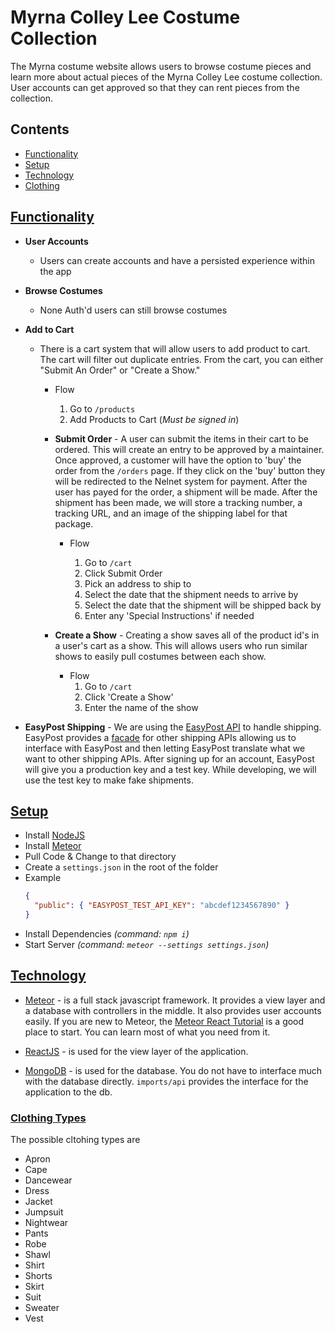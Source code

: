 # Myrna Colley Lee Costume Collection

The Myrna costume website allows users to browse costume pieces and learn more about actual pieces of the Myrna Colley Lee costume collection. User accounts can get approved so that they can rent pieces from the collection.

## Contents

* [Functionality](#functionality)
* [Setup](#setup)
* [Technology](#technology)
* [Clothing](#clothing-types)

## [Functionality](#functionality)

* **User Accounts**
  * Users can create accounts and have a persisted experience within the app

* **Browse Costumes**
  * None Auth'd users can still browse costumes

* **Add to Cart**
  * There is a cart system that will allow users to add product to cart. The cart will filter out duplicate entries. From the cart, you can either "Submit An Order" or "Create a Show."
    * Flow
      1. Go to `/products`
      1. Add Products to Cart (*Must be signed in*)

    * **Submit Order** - A user can submit the items in their cart to be ordered. This will create an entry to be approved by a maintainer. Once approved, a customer will have the option to 'buy' the order from the `/orders` page. If they click on the 'buy' button they will be redirected to the Nelnet system for payment. After the user has payed for the order, a shipment will be made. After the shipment has been made, we will store a tracking number, a tracking URL, and an image of the shipping label for that package.
      * Flow

        1. Go to `/cart`
        1. Click Submit Order
        1. Pick an address to ship to
        1. Select the date that the shipment needs to arrive by
        1. Select the date that the shipment will be shipped back by
        1. Enter any 'Special Instructions' if needed

    * **Create a Show** - Creating a show saves all of the product id's in a user's cart as a show. This will allows users who run similar shows to easily pull costumes between each show.
      * Flow
        1. Go to `/cart`
        1. Click 'Create a Show'
        1. Enter the name of the show

* **EasyPost Shipping** - We are using the [EasyPost API](https://www.easypost.com/) to handle shipping. EasyPost provides a [facade](https://en.wikipedia.org/wiki/Facade_pattern) for other shipping APIs allowing us to interface with EasyPost and then letting EasyPost translate what we want to other shipping APIs. After signing up for an account, EasyPost will give you a production key and a test key. While developing, we will use the test key to make fake shipments.

## [Setup](#setup)

* Install [NodeJS](https://nodejs.org/en/)
* Install [Meteor](https://www.meteor.com/install)
* Pull Code & Change to that directory
* Create a `settings.json` in the root of the folder
* Example
  ```json
  {
    "public": { "EASYPOST_TEST_API_KEY": "abcdef1234567890" }
  }
  ```
* Install Dependencies *(command: `npm i`)*
* Start Server *(command: `meteor --settings settings.json`)*

## [Technology](#technology)

* [Meteor](https://www.meteor.com/) - is a full stack javascript framework. It provides a view layer and a database with controllers in the middle. It also provides user accounts easily. If you are new to Meteor, the [Meteor React Tutorial](https://www.meteor.com/tutorials/react/creating-an-app) is a good place to start. You can learn most of what you need from it.

* [ReactJS](https://reactjs.org/) - is used for the view layer of the application.

* [MongoDB](https://www.mongodb.com/) - is used for the database. You do not have to interface much with the database directly. `imports/api` provides the interface for the application to the db.

### [Clothing Types](#clothing-types)

The possible cltohing types are

* Apron
* Cape
* Dancewear
* Dress
* Jacket
* Jumpsuit
* Nightwear
* Pants
* Robe
* Shawl
* Shirt
* Shorts
* Skirt
* Suit
* Sweater
* Vest
